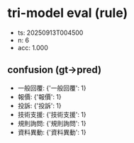 # tri-model eval (rule)
- ts: 20250913T004500
- n: 6
- acc: 1.000

## confusion (gt->pred)
- 一般回覆: {'一般回覆': 1}
- 報價: {'報價': 1}
- 投訴: {'投訴': 1}
- 技術支援: {'技術支援': 1}
- 規則詢問: {'規則詢問': 1}
- 資料異動: {'資料異動': 1}